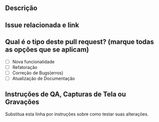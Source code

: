 ## Descrição

## Issue relacionada e link

## Qual é o tipo deste pull request? (marque todas as opções que se aplicam)
- [ ] Nova funcionalidade
- [ ] Refatoração
- [ ] Correção de Bugs(erros) 
- [ ] Atualização de Documentação

## Instruções de QA, Capturas de Tela ou Gravações
Substitua esta linha por instruções sobre como testar suas alterações.
